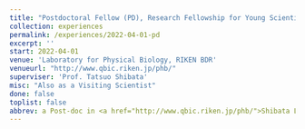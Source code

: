 ```yaml
---
title: "Postdoctoral Fellow (PD), Research Fellowship for Young Scientists, JSPS"
collection: experiences
permalink: /experiences/2022-04-01-pd
excerpt: ''
start: 2022-04-01
venue: 'Laboratory for Physical Biology, RIKEN BDR'
venueurl: "http://www.qbic.riken.jp/phb/"
superviser: 'Prof. Tatsuo Shibata'
misc: "Also as a Visiting Scientist"
done: false
toplist: false
abbrev: a Post-doc in <a href="http://www.qbic.riken.jp/phb/">Shibata Lab</a>, RIKEN BDR, Japan
---
```


